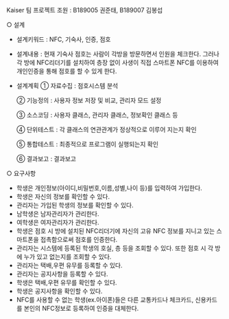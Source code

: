  Kaiser 팀 프로젝트
조원 : B189005 권준태, B189007 김봉섭

○ 설계
   - 설계키워드 : NFC, 기숙사, 인증, 점호
   
   - 설계내용 : 현재 기숙사 점호는 사람이 각방을 방문하면서 인원을 체크한다. 그러나 각 방에 NFC리더기를 설치하여 층장 없이 사생이 직접 스마트폰 NFC를 이용하여 개인인증을 통해 점호를 할 수 있게 한다.
   
   - 설계계획
     ① 자료수집 : 점호시스템 분석

     ② 기능정의 : 사용자 정보 저장 및 비교, 관리자 모드 설정
     
     ③ 소스코딩 : 사용자 클래스, 관리자 클래스, 정보확인 클래스 등
     
     ④ 단위테스트 : 각 클래스의 연관관계가 정상적으로 이루어 지는지 확인
     
     ⑤ 통합테스트 : 최종적으로 프로그램이 실행되는지 확인
     
     ⑥ 결과보고 : 결과보고

○ 요구사항
   - 학생은 개인정보(아이디,비밀번호,이름,성별,나이 등)를 입력하여 가입한다.
   - 학생은 자신의 정보를 확인할 수 있다.
   - 관리자는 가입된 학생의 정보를 확인할 수 있다.
   - 남학생은 남자관리자가 관리한다.
   - 여학생은 여자관리자가 관리한다.
   - 학생은 점호 시 방에 설치된 NFC리더기에 자신의 고유 NFC 정보를 지니고 있는 스마트폰을 접촉함으로써 점호를 인증한다. 
   - 관리자는 시스템에 등록된 학생의 호실, 층 등을 조회할 수 있다. 또한 점호 시 각 방에 누가 있고 없는지를 조회할 수 있다. 
   - 관리자는 택배,우편 유무를 등록할 수 있다.
   - 관리자는 공지사항을 등록할 수 있다.
   - 학생은 택배,우편 유무를 확인할 수 있다.
   - 학생은 공지사항을 확인할 수 있다.
   - NFC를 사용할 수 없는 학생(ex.아이폰)들은 다른 교통카드나 체크카드, 신용카드를 본인의 NFC정보로 등록하여 인증을 대체한다.
